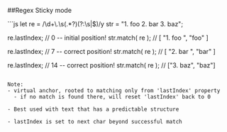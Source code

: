 ##Regex Sticky mode

<div class="code-extra es6">
```js
let re = /\d+\.\s(.*?)(?:\s|$)/y
    str = "1. foo 2. bar 3. baz";

re.lastIndex;       // 0 -- initial position!
str.match( re );    // [ "1. foo ", "foo" ]

re.lastIndex;       // 7 -- correct position!
str.match( re );    // [ "2. bar ", "bar" ]

re.lastIndex;       // 14 -- correct position!
str.match( re );    // ["3. baz", "baz"]
```

Note:
- virtual anchor, rooted to matching only from 'lastIndex' property
  - if no match is found there, will reset 'lastIndex' back to 0

- Best used with text that has a predictable structure

- lastIndex is set to next char beyond successful match
